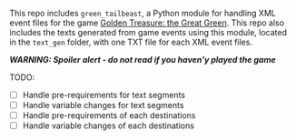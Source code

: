 This repo includes `green_tailbeast`, a Python module for handling XML event files for the game [Golden Treasure: the Great Green](https://store.steampowered.com/app/1065100/Golden_Treasure_The_Great_Green/).
This repo also includes the texts generated from game events using this module, located in the `text_gen` folder, with one TXT file for each XML event files. 

***WARNING: Spoiler alert - do not read if you haven'y played the game***

TODO:
- [ ] Handle pre-requirements for text segments
- [ ] Handle variable changes for text segments
- [ ] Handle pre-requirements of each destinations
- [ ] Handle variable changes of each  destinations
